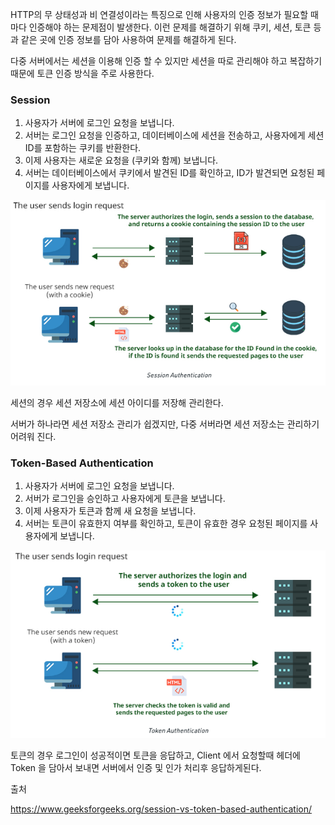 HTTP의 무 상태성과 비 연결성이라는 특징으로 인해 사용자의 인증 정보가 필요할 때마다 인증해야 하는 문제점이 발생한다.
이런 문제를 해결하기 위해 쿠키, 세션, 토큰 등과 같은 곳에 인증 정보를 담아 사용하여 문제를 해결하게 된다.

다중 서버에서는 세션을 이용해 인증 할 수 있지만 세션을 따로 관리해야 하고 복잡하기 때문에 토큰 인증 방식을 주로 사용한다.



### Session

1. 사용자가 서버에 로그인 요청을 보냅니다.
2. 서버는 로그인 요청을 인증하고, 데이터베이스에 세션을 전송하고, 사용자에게 세션 ID를 포함하는 쿠키를 반환한다.
3. 이제 사용자는 새로운 요청을 (쿠키와 함께) 보냅니다.
4. 서버는 데이터베이스에서 쿠키에서 발견된 ID를 확인하고, ID가 발견되면 요청된 페이지를 사용자에게 보냅니다.

![image-20220802113838682](../images/image-20220802113838682.png)

세션의 경우 세션 저장소에 세션 아이디를 저장해 관리한다.

서버가 하나라면 세션 저장소 관리가 쉽겠지만, 다중 서버라면 세션 저장소는 관리하기 어려워 진다.



### Token-Based Authentication

1. 사용자가 서버에 로그인 요청을 보냅니다.
2. 서버가 로그인을 승인하고 사용자에게 토큰을 보냅니다.
3. 이제 사용자가 토큰과 함께 새 요청을 보냅니다.
4. 서버는 토큰이 유효한지 여부를 확인하고, 토큰이 유효한 경우 요청된 페이지를 사용자에게 보냅니다.

![image-20220802114231319](../images/image-20220802114231319.png)

토큰의 경우 로그인이 성공적이면 토큰을 응답하고, Client 에서 요청할때 헤더에 Token 을 담아서 보내면 서버에서 인증 및 인가 처리후 응답하게된다.



출처

https://www.geeksforgeeks.org/session-vs-token-based-authentication/